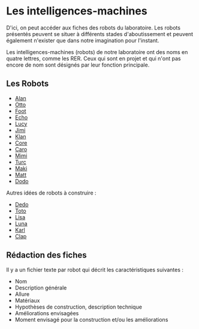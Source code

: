 Les intelligences-machines
==========================

D'ici, on peut accéder aux fiches des robots du laboratoire. Les robots présentés peuvent se situer à différents stades d'aboutissement et peuvent également n'exister que dans notre imagination pour l'instant.

Les intelligences-machines (robots) de notre laboratoire ont des noms en quatre lettres, comme les RER. Ceux qui sont en projet et qui n'ont pas encore de nom sont désignés par leur fonction principale.

Les Robots
----------

- [Alan](alan.md)
- [Otto](otto.md)
- [Foot](foot.md)
- [Echo](echo.md)
- [Lucy](lucy.md)
- [Jimi](jimi.md)
- [Klan](klan.md)
- [Core](core.md)
- [Caro](caro.md)
- [Mimi](mimi.md)
- [Turc](turc.md)
- [Maki](maki.md)
- [Matt](matt.md)
- [Dodo](dodo.md)

Autres idées de robots à construire :

- [Dedo](dedo.md)
- [Toto](toto.md)
- [Lisa](lisa.md)
- [Luna](luna.md)
- [Karl](karl.md)
- [Clap](clap.md)


Rédaction des fiches
---------------------

Il y a un fichier texte par robot qui décrit les caractéristiques suivantes :

- Nom 
- Description générale
- Allure
- Matériaux 
- Hypothèses de construction, description technique
- Améliorations envisagées
- Moment envisagé pour la construction et/ou les améliorations
